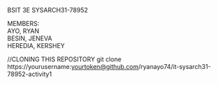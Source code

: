 BSIT 3E SYSARCH31-78952

MEMBERS:<br>
AYO, RYAN <br>
BESIN, JENEVA <br>
HEREDIA, KERSHEY <br>

//CLONING THIS REPOSITORY
git clone https://yourusername:yourtoken@github.com/ryanayo74/it-sysarch31-78952-activity1




